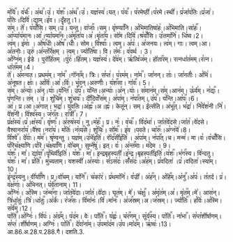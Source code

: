 

  
म꣡यि꣢꣯। व꣡र्चः꣢꣯। अ꣡थ꣢꣯।उ꣣। य꣡शः꣢꣯।अ꣡थ꣢꣯।उ꣣। यज्ञ꣡स्य꣢।यत्। प꣡यः꣢꣯। प꣣रमेष्ठी꣢।प꣣रमे।स्थी꣢। प्र꣣जा꣡प꣢तिः।प्र꣣जा꣢।प꣣तिः।दिवि꣢।द्याम्।इ꣣व।।दृँहतु।1।  
स꣢म्। ते꣣। प꣡याँ꣢꣯सि। सम्।उ꣣। यन्तु। वा꣡जाः꣢꣯।सम्। वृ꣡ष्ण्या꣢꣯नि। अ꣣भिमातिषा꣡हः꣢।अ꣣भिमाति।सा꣡हः꣢꣯। आ꣣प्या꣡य꣢मानः।आ꣣।प्या꣡यमा꣢꣯नः।अ꣣मृ꣡ता꣢य।अ꣣।मृ꣡ता꣢꣯य। सो꣣म।दिवि꣢।श्र꣡वाँ꣢꣯सि। उ꣣त्तमा꣡नि꣢। धि꣣ष्व।2।  
त्व꣢म्। इ꣣माः꣢ । ओ꣡ष꣢꣯धीः।ओ꣡ष꣢꣯।धीः꣣। सोम। वि꣡श्वाः꣢꣯। त्वम्। अ꣣पः꣢। अ꣣जनयः। त्व꣢म्। गाः। त्वम्।आ। अ꣣तनोः। उरु꣢।अ꣣न्त꣡रि꣢क्षम् । त्वम्। ज्यो꣡ति꣢꣯षा। वि। त꣡मः꣢꣯। व꣣वर्थ । 3।  
अ꣣ग्नि꣢म्। ई꣣डे । पुरो꣡हि꣢तम् ।पु꣣रः꣢।हि꣣तम्। यज्ञ꣡स्य꣢। दे꣣व꣢म्। ऋ꣣त्वि꣡ज꣢म्। हो꣡ता꣢꣯रम्। रत्नधा꣡त꣢मम्।र꣣त्न।धा꣡त꣢꣯मम्।4।  
ते꣢। अ꣣मन्वत। प्रथम꣢म्। ना꣡म꣢꣯ ।गो꣡ना꣢꣯म्। त्रिः। स꣣प्त꣢। प꣣रम꣢म्। ना꣡म꣢꣯। जा꣣नन्। ताः꣢। जा꣣नतीः꣢। अ꣣भि꣢।अ꣣नूषत। क्षाः꣢। आ꣣विः꣢।आ꣣।विः꣢। भु꣣वन्।अरुणीः꣢। य꣡श꣢꣯सा। गा꣡वः꣢꣯। 5।  
स꣢म्। अ꣣न्याः꣢।अ꣣न्।याः꣢।य꣡न्ति꣢꣯। उ꣡प꣢꣯। य꣣न्ति।अन्याः꣢।अ꣣न्।याः꣢। स꣣मान꣢म्।स꣣म्।आन꣢म्। ऊ꣣र्व꣢म्। न꣣द्यः꣢꣯। पृ꣣णन्ति। त꣢म् । उ꣣। शु꣡चि꣢꣯म्। शु꣡चयः꣢꣯। दी꣣दिवाँ꣡स꣢म्। अ꣣पा꣢म्। न꣡पा꣢꣯तम्। उ꣡प꣢꣯। य꣣न्ति।आ꣡पः꣢꣯।6।  
आ꣢। प्र।आ।अ꣣गात्। भद्रा꣢। यु꣣वतिः।अ꣡ह्नः꣢꣯।अ।ह्नः꣣। केतू꣢न्। सम्। ई꣣र्त्सति। अ꣡भू꣢꣯त्। भ꣣द्रा꣢। नि꣣वे꣡श꣢नी।नि꣣।वे꣡श꣢꣯नी। वि꣡श्व꣢꣯स्य। ज꣡ग꣢꣯तः। रा꣡त्री꣢꣯। 7।  
प्र꣣क्ष꣡स्य꣢।प्र꣣।क्ष꣡स्य꣢꣯। वृ꣡ष्णः꣢꣯। अ꣣रुष꣡स्य꣢। नु।म꣡हः꣢꣯। प्र। नः꣣। व꣡चः꣢꣯। वि꣣द꣡था꣢। जा꣣त꣡वे꣢दसे।जा꣣त꣢।वे꣣दसे। वैश्वानरा꣡य꣢।वै꣣श्व।नरा꣡य꣢। म꣣तिः꣢।न꣡व्य꣢꣯से। शु꣡चिः꣢꣯। सो꣡मः꣢꣯। इ꣣व ।पवते। चा꣡रुः꣢꣯।अ꣣ग्न꣡ये꣢।8।  
वि꣡श्वे꣢꣯। दे꣣वाः꣢। म꣡म꣢꣯। श्रृ꣣ण्वन्तु । यज्ञ꣢म्।उ꣣भे꣡इति꣢। रो꣡द꣢꣯सी꣣इ꣡ति꣢ । अ꣣पा꣢म्। न꣡पा꣢꣯त्।च। मन्म꣢। मा।वः꣣।व꣡चाँ꣢꣯सि। प꣣रिच꣡क्ष्या꣢णि।प꣣रि।च꣡क्ष्या꣢꣯णि। वो꣣चम्। सुम्ने꣡षु꣢। इत्। वः꣣। अ꣡न्त꣢꣯माः। म꣣देम । 9।  
य꣡शः꣢꣯। मा꣣। द्या꣡वा꣢꣯।पृ꣣थिवी꣡इति꣢। य꣡शः꣢꣯। मा꣣। इन्द्रबृहस्पती꣢।इ꣣न्द्र।बृहस्पती꣡इति꣢।य꣡शः꣢꣯।भ꣡ग꣢꣯स्य। वि꣣न्दतु। य꣡शः꣢꣯। मा꣣। प्र꣡ति꣢꣯। मु꣣च्यताम्। यशस्वी꣢।अ꣣स्याः꣢। सं꣣ऽस꣡दः꣢।सँ꣣स꣡दः꣢।अ꣣ह꣢म्। प्र꣣वदिता꣢ ।प्र꣣।वदिता꣢।स्या꣣म्।10।  
इ꣡न्द्र꣢꣯स्यनु। वी꣣र्या꣢꣯णि। प्र।वो꣣चम्। या꣡नि꣢꣯। च꣣का꣡र꣢। प्र꣣थमा꣡नि꣢। व꣣ज्री꣢। अ꣡ह꣢꣯न्। अ꣡हि꣢꣯म्।अ꣡नु꣢꣯।अ꣣पः꣢। त꣣तर्द। प्र꣢। व꣣क्ष꣡णाः꣢। अ꣣भिनत्। प꣡र्व꣢꣯तानाम्। 11।  
अ꣣ग्निः꣢। अ꣣स्मि। ज꣡न्म꣢꣯ना। जा꣣त꣡वे꣢दाः।जा꣣त꣢।वे꣣दाः। घृत꣢म्। मे꣣। च꣡क्षुः꣢꣯। अ꣣मृ꣡त꣢म्।अ꣣। मृ꣡त꣢꣯म्।मे꣣। आस꣢न्। त्रि꣣धा꣡तुः꣢।त्रि꣣।धा꣡तुः꣢꣯।अ꣣र्कः꣢। र꣡ज꣢꣯सः। वि꣣मा꣡नः꣢।वि꣣।मा꣡नः꣢꣯। अ꣡ज꣢꣯स्रम्।अ।ज꣣स्रम्।। ज्यो꣡तिः꣢꣯। ह꣣विः꣢।अ꣣स्मि। स꣡र्व꣢꣯म्।12।  
पा꣡ति꣢꣯।अ꣣ग्निः꣢। वि꣣पः꣢। अ꣡ग्र꣢꣯म्। प꣣द꣢म। वेः। पा꣡ति꣢꣯। य꣣ह्वः꣢। च꣡र꣢꣯णम्। सू꣡र्य꣢꣯स्य। पा꣡ति꣢꣯। ना꣡भा꣢꣯। स꣣प्त꣡शी꣢र्षाणम्।स꣣प्त꣢।शी꣣र्षाणम्। अग्निः꣢। पा꣡ति꣢꣯। दे꣣वा꣡ना꣢म्। उ꣣पमा꣡द꣢म।उ꣣प।मा꣡द꣢꣯म्। ऋ꣣ष्वः꣢।13।
आ.86.अ.28.प.288.गै। दशति.3.  
